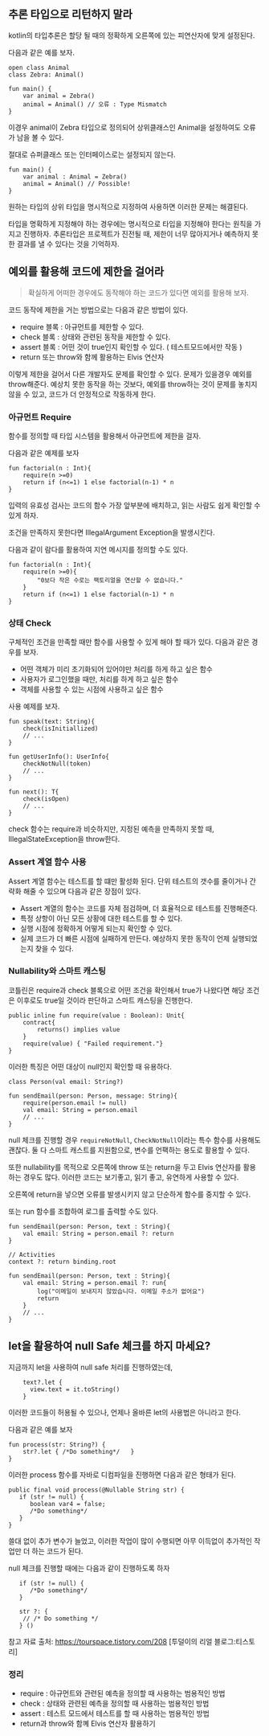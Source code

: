 ## 추론 타입으로 리턴하지 말라

kotlin의 타입추론은 할당 될 때의 정확하게 오른쪽에 있는 피연산자에 맞게 설정된다.

다음과 같은 예를 보자.

```
open class Animal
class Zebra: Animal()

fun main() {
	var animal = Zebra()
    animal = Animal() // 오류 : Type Mismatch
}
```

이경우 animal이 Zebra 타입으로 정의되어 상위클래스인 Animal을 설정하여도 오류가 남을 볼 수 있다.

절대로 슈퍼클래스 또는 인터페이스로는 설정되지 않는다.

```
fun main() {
	var animal : Animal = Zebra()
    animal = Animal() // Possible!
}
```

원하는 타입의 상위 타입을 명시적으로 지정하여 사용하면 이러한 문제는 해결된다.

타입을 명확하게 지정해야 하는 경우에는 명시적으로 타입을 지정해야 한다는 원칙을 가지고 진행하자. 추론타입은 프로젝트가 진전될 때, 제한이 너무 많아지거나 예측하지 못한 결과를 낼 수 있다는 것을 기억하자.

## 예외를 활용해 코드에 제한을 걸어라

> 확실하게 어떠한 경우에도 동작해야 하는 코드가 있다면 예외를 활용해 보자.

코드 동작에 제한을 거는 방법으로는 다음과 같은 방법이 있다.

- require 블록 : 아규먼트를 제한할 수 있다.
- check 블록 : 상태와 관련된 동작을 제한할 수 있다.
- assert 블록 : 어떤 것이 true인지 확인할 수 있다. ( 테스트모드에서만 작동 )
- return 또는 throw와 함께 활용하는 Elvis 연산자

이렇게 제한을 걸어서 다른 개발자도 문제를 확인할 수 있다.
문제가 있을경우 예외를 throw해준다. 예상치 못한 동작을 하는 것보다, 예외를 throw하는 것이 문제를 놓치지 않을 수 있고, 코드가 더 안정적으로 작동하게 한다.

### 아규먼트 Require

함수를 정의할 때 타입 시스템을 활용해서 아규먼트에 제한을 걸자.

다음과 같은 예제를 보자

```
fun factorial(n : Int){
	require(n >=0)
    return if (n<=1) 1 else factorial(n-1) * n
}
```

입력의 유효성 검사는 코드의 함수 가장 앞부분에 배치하고, 읽는 사람도 쉽게 확인할 수 있게 하자.

조건을 만족하지 못한다면 IllegalArgument Exception을 발생시킨다.

다음과 같이 람다를 활용하여 지연 메시지를 정의할 수도 있다.

```
fun factorial(n : Int){
	require(n >=0){
    	"0보다 작은 수로는 팩토리얼을 연산할 수 없습니다."
    }
    return if (n<=1) 1 else factorial(n-1) * n
}
```

### 상태 Check

구체적인 조건을 만족할 때만 함수를 사용할 수 있게 해야 할 때가 있다.
다음과 같은 경우를 보자.

- 어떤 객체가 미리 초기화되어 있어야만 처리를 하게 하고 싶은 함수
- 사용자가 로그인했을 때만, 처리를 하게 하고 싶은 함수
- 객체를 사용할 수 있는 시점에 사용하고 싶은 함수

사용 예제를 보자.

```
fun speak(text: String){
	check(isInitiallized)
    // ...
}

fun getUserInfo(): UserInfo{
	checkNotNull(token)
    // ...
}

fun next(): T{
	check(isOpen)
    // ...
}
```

check 함수는 require과 비슷하지만, 지정된 예측을 만족하지 못할 때, IllegalStateException을 throw한다.

### Assert 계열 함수 사용

Assert 계열 함수는 테스트를 할 떄만 활성화 된다. 단위 테스트의 갯수를 줄이거나 간략화 해줄 수 있으며 다음과 같은 장점이 있다.

- Assert 계열의 함수는 코드를 자체 점검하며, 더 효율적으로 테스트를 진행해준다.
- 특정 상항이 아닌 모든 상황에 대한 테스트를 할 수 있다.
- 실행 시점에 정확하게 어떻게 되는지 확인할 수 있다.
- 실제 코드가 더 빠른 시점에 실패하게 만든다. 예상하지 못한 동작이 언제 실행되었는지 찾을 수 있다.

### Nullability와 스마트 캐스팅

코틀린은 require과 check 블록으로 어떤 조건을 확인해서 true가 나왔다면 해당 조건은 이후로도 true일 것이라 판단하고 스마트 캐스팅을 진행한다.

```
public inline fun require(value : Boolean): Unit{
	contract{
    	returns() implies value
	}
    require(value) { "Failed requirement."}
}
```

이러한 특징은 어떤 대상이 null인지 확인할 때 유용하다.

```
class Person(val email: String?)

fun sendEmail(person: Person, message: String){
	require(person.email != null)
    val email: String = person.email
    // ...
}
```

null 체크를 진행할 경우 `requireNotNull`, `CheckNotNull`이라는 특수 함수를 사용해도 괜찮다. 둘 다 스마트 캐스트를 지원함으로, 변수를 언팩하는 용도로 활용할 수 있다.

또한 nullability를 목적으로 오른쪽에 throw 또는 return을 두고 Elvis 연산자를 활용하는 경우도 많다. 이러한 코드는 보기좋고, 읽기 좋고, 유연하게 사용할 수 있다.

오른쪽에 return을 넣으면 오류를 발생시키지 않고 단순하게 함수를 중지할 수 있다.

또는 run 함수를 조합하여 로그를 출력할 수도 있다.

```
fun sendEmail(person: Person, text : String){
	val email: String = person.email ?: return
}

// Activities
context ?: return binding.root

fun sendEmail(person: Person, text : String){
	val email: String = person.email ?: run{
    	log("이메일이 보내지지 않았습니다. 이메일 주소가 없어요")
    	return
    }
    // ...
}
```

## let을 활용하여 null Safe 체크를 하지 마세요?

지금까지 let을 사용하여 null safe 처리를 진행하였는데,

```
    text?.let {
      view.text = it.toString()
    }
```

이러한 코드들이 허용될 수 있으나, 언제나 올바른 let의 사용법은 아니라고 한다.

다음과 같은 예를 보자

```
fun process(str: String?) {
    str?.let { /*Do something*/   }
}
```

이러한 process 함수를 자바로 디컴파일을 진행하면 다음과 같은 형태가 된다.

```
public final void process(@Nullable String str) {
   if (str != null) {
      boolean var4 = false;
      /*Do something*/
   }
}
```

쓸대 없이 추가 변수가 늘었고, 이러한 작업이 많이 수행되면 아무 이득없이 추가적인 작업만 더 하는 코드가 된다.

null 체크를 진행할 때에는 다음과 같이 진행하도록 하자

```
   if (str != null) {
      /*Do something*/
   }

   str ?: {
    // /* Do something */
   } ()
```

참고 자료
출처: https://tourspace.tistory.com/208 [투덜이의 리얼 블로그:티스토리]

### 정리

- require : 아규먼트와 관련된 예측을 정의할 때 사용하는 범용적인 방법
- check : 상태와 관련된 예측을 정의할 때 사용하는 범용적인 방법
- assert : 테스트 모드에서 테스트를 할 때 사용하는 범용적인 방법
- return과 throw와 함꼐 Elvis 연산자 활용하기

